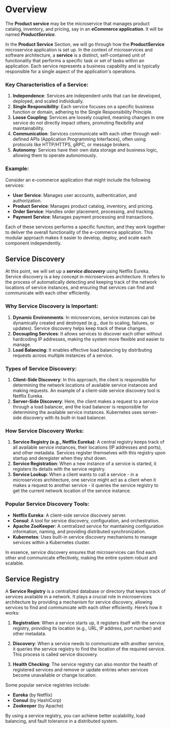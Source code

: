# Overview

The **Product service** may be the microservice that manages product catalog, inventory, and pricing, say in an **eCommerce application**. It will be named ***ProductService***.

In the **Product Service** Section, we will go through how the **ProductService** microservice application is set up. In the context of microservices and software architecture, a **service** is a distinct, self-contained unit of functionality that performs a specific task or set of tasks within an application. Each service represents a business capability and is typically responsible for a single aspect of the application's operations.

### Key Characteristics of a Service:

1. **Independence**: Services are independent units that can be developed, deployed, and scaled individually.
2. **Single Responsibility**: Each service focuses on a specific business function or domain, adhering to the Single Responsibility Principle.
3. **Loose Coupling**: Services are loosely coupled, meaning changes in one service do not directly impact others, promoting flexibility and maintainability.
4. **Communication**: Services communicate with each other through well-defined APIs (Application Programming Interfaces), often using protocols like HTTP/HTTPS, gRPC, or message brokers.
5. **Autonomy**: Services have their own data storage and business logic, allowing them to operate autonomously.

### Example:
Consider an e-commerce application that might include the following services:
- **User Service**: Manages user accounts, authentication, and authorization.
- **Product Service**: Manages product catalog, inventory, and pricing.
- **Order Service**: Handles order placement, processing, and tracking.
- **Payment Service**: Manages payment processing and transactions.

Each of these services performs a specific function, and they work together to deliver the overall functionality of the e-commerce application. This modular approach makes it easier to develop, deploy, and scale each component independently.

## Service Discovery

At this point, we will set up a ***service discovery*** using Netflix Eureka. Service discovery is a key concept in microservices architecture. It refers to the process of automatically detecting and keeping track of the network locations of service instances, and ensuring that services can find and communicate with each other efficiently.

### Why Service Discovery is Important:

1. **Dynamic Environments**: In microservices, service instances can be dynamically created and destroyed (e.g., due to scaling, failures, or updates). Service discovery helps keep track of these changes.
2. **Decoupling Services**: It allows services to discover each other without hardcoding IP addresses, making the system more flexible and easier to manage.
3. **Load Balancing**: It enables effective load balancing by distributing requests across multiple instances of a service.

### Types of Service Discovery:

1. **Client-Side Discovery**: In this approach, the client is responsible for determining the network locations of available service instances and making requests. An example of a client-side service discovery tool is Netflix Eureka.
2. **Server-Side Discovery**: Here, the client makes a request to a service through a load balancer, and the load balancer is responsible for determining the available service instances. Kubernetes uses server-side discovery with its built-in load balancer.

### How Service Discovery Works:

1. **Service Registry (e.g., Netflix Eureka)**: A central registry keeps track of all available service instances, their locations (IP addresses and ports), and other metadata. Services register themselves with this registry upon startup and deregister when they shut down.
2. **Service Registration**: When a new instance of a service is started, it registers its details with the service registry.
3. **Service Lookup**: When a client wants to call a service - in a microservices architecture, one service might act as a client when it makes a request to another service - it queries the service registry to get the current network location of the service instance.

### Popular Service Discovery Tools:
- **Netflix Eureka**: A client-side service discovery server.
- **Consul**: A tool for service discovery, configuration, and orchestration.
- **Apache ZooKeeper**: A centralized service for maintaining configuration information, naming, and providing distributed synchronization.
- **Kubernetes**: Uses built-in service discovery mechanisms to manage services within a Kubernetes cluster.

In essence, service discovery ensures that microservices can find each other and communicate effectively, making the entire system robust and scalable.

## Service Registry

A **Service Registry** is a centralized database or directory that keeps track of services available in a network. It plays a crucial role in microservices architecture by providing a mechanism for service discovery, allowing services to find and communicate with each other efficiently. Here’s how it works:

1. **Registration**: When a service starts up, it registers itself with the service registry, providing its location (e.g., URL, IP address, port number) and other metadata.

2. **Discovery**: When a service needs to communicate with another service, it queries the service registry to find the location of the required service. This process is called service discovery.

3. **Health Checking**: The service registry can also monitor the health of registered services and remove or update entries when services become unavailable or change location.

Some popular service registries include:
- **Eureka** (by Netflix)
- **Consul** (by HashiCorp)
- **Zookeeper** (by Apache)

By using a service registry, you can achieve better scalability, load balancing, and fault tolerance in a distributed system.
